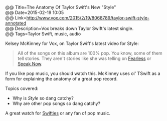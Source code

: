 @@ Title=The Anatomy Of Taylor Swift's New "Style"    
@@ Date=2015-02-19 10:05  
@@ Link=http://www.vox.com/2015/2/19/8068789/taylor-swift-style-annotated  
@@ Description=Vox breaks down Taylor Swift's latest single.    
@@ Tags=Taylor Swift, music, audio    

Kelsey McKinney for Vox, on Taylor Swift's latest video for Style:
>All of the songs on this album are 100% pop. You know, some of them tell stories. They aren't stories like she was telling on [Fearless](https://en.wikipedia.org/wiki/Fearless_(Taylor_Swift_album)) or [Speak Now](https://en.wikipedia.org/wiki/Speak_Now). 

If you like pop music, you should watch this. McKinney uses ol' TSwift as a form for explaining the anatomy of a great pop record. 

Topics covered:

* Why is *Style* so dang catchy?
* Why are other pop songs so dang catchy?

A great watch for [Swifties](http://www.urbandictionary.com/define.php?term=swiftie) or any fan of pop music.